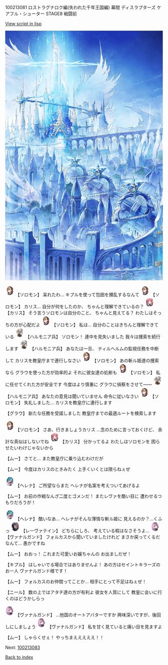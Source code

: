 100213081 ロストラグナロク編(失われた千年王国編) 幕間 ディスラプターズ  ケアフル・シューター  STAGE8 戦闘前

[View script in lisp](../scripts/100213081.txt)

![angel_world.png](../images/backgrounds/angel_world.png)

<img src="../images/units/3503111.png" alt="3503111.png" height="34"/>
【ソロモン】
呆れたわ…
キプルを使って包囲を攪乱するなんて

<img src="../images/units/3503111.png" alt="3503111.png" height="34"/>
【ソロモン】
カリス…
自分が何をしたのか、
ちゃんと理解できているの？

<img src="../images/units/3602511.png" alt="3602511.png" height="34"/>
【カリス】
そう言うソロモンは自分のこと、
ちゃんと見えてる？
わたしはそっちの方が心配だよ

<img src="../images/units/3503111.png" alt="3503111.png" height="34"/>
【ソロモン】
私は…
自分のことはきちんと理解できている

<img src="../images/units/3810001.png" alt="3810001.png" height="34"/>
【ハルモニア兵】
ソロモン！
連中を見失いました
我々は捜索を続行します

<img src="../images/units/3810001.png" alt="3810001.png" height="34"/>
【ハルモニア兵】
あなたは一旦、
ティルヘルムの監視任務を中断して
カリスを教皇庁まで連行しなさい

<img src="../images/units/3503111.png" alt="3503111.png" height="34"/>
【ソロモン】
あの斬ル姫達の捜索なら
グラウを使った方が効率的よ
それに彼女達の処断も

<img src="../images/units/3503111.png" alt="3503111.png" height="34"/>
【ソロモン】
私に任せてくれた方が安全です
今度はより慎重に
グラウに偵察をさせて――

<img src="../images/units/3810001.png" alt="3810001.png" height="34"/>
【ハルモニア兵】
あなたの意見は聞いていません
命令に従いなさい

<img src="../images/units/3503111.png" alt="3503111.png" height="34"/>
【ソロモン】
失礼しました…
カリスを教皇庁に連行します

【グラウ】
新たな任務を受諾しました
教皇庁までの最適ルートを検索します

<img src="../images/units/3503111.png" alt="3503111.png" height="34"/>
【ソロモン】
さあ、行きましょうカリス
…念のために言っておくけど、
余計な真似はしないでね

<img src="../images/units/3602511.png" alt="3602511.png" height="34"/>
【カリス】
分かってるよ
わたしはソロモンを
困らせたいわけじゃないから

【ムー】
さてと…
また教皇庁に乗り込むわけだが

【ムー】
今度はカリスのときみたく
上手くいくとは限らねぇぜ

<img src="../images/units/3302811.png" alt="3302811.png" height="34"/>
【ヘレナ】
ご所望ならまた
ヘレナが名案を考えついてあげるよ

【ムー】
お前の作戦なんざ二度とゴメンだ！
またレヴァを酷い目に
遭わせるつもりだろうが！

<img src="../images/units/3302811.png" alt="3302811.png" height="34"/>
【ヘレナ】
酷いなあ…
ヘレナがそんな薄情な斬ル姫に
見えるのか？…くふっ

<img src="../images/units/3100211.png" alt="3100211.png" height="34"/>
【レーヴァテイン】
どちらにしろ、
考えている暇はなさそうよ…

<img src="../images/units/3601111.png" alt="3601111.png" height="34"/>
【ヴァナルガンド】
フォルカスから聞いていましたけれど
まさか戻ってくるだなんて…
愚かですね

【ムー】
おおっ！
これまた可愛いお嬢ちゃんの
お出ましだぜ！

【キプル】
はしゃいでる場合ではありませんよ！
あの方はセイントキラーズのお一人
ヴァナルガンド様です！

【ムー】
フォルカスのお仲間ってことか…
相手にとって不足はねぇぜ！

【ニール】
数の上ではアタチ達の方が有利よ
彼女を人質にして
教皇に会いに行くのはどうかしらっ

<img src="../images/units/3601111.png" alt="3601111.png" height="34"/>
【ヴァナルガンド】
…他国のオートアバターですか
興味深いですが、後回しにしましょう

<img src="../images/units/3601111.png" alt="3601111.png" height="34"/>
【ヴァナルガンド】
私を甘く見ていると痛い目を見ますよ

【ムー】
しゃらくせぇ！
やっちまえええええ！！

Next: [100213083](100213083.md)

[Back to index](index.md)
